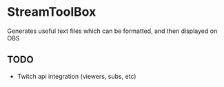 # StreamToolBox
Generates useful text files which can be formatted, and then displayed on OBS

## TODO
- Twitch api integration (viewers, subs, etc)
